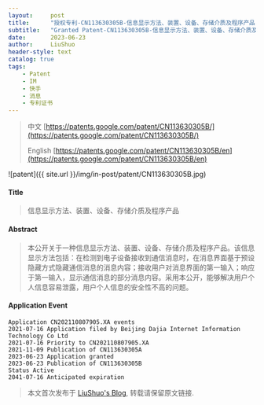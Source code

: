```yaml
---
layout:     post
title:      "授权专利-CN113630305B-信息显示方法、装置、设备、存储介质及程序产品"
subtitle:   "Granted Patent-CN113630305B-信息显示方法、装置、设备、存储介质及程序产品"
date:       2023-06-23
author:     LiuShuo
header-style: text
catalog: true
tags:
    - Patent
    - IM
    - 快手
    - 消息
    - 专利证书
---
```

> 中文 [https://patents.google.com/patent/CN113630305B/](https://patents.google.com/patent/CN113630305B/)
>
> English [https://patents.google.com/patent/CN113630305B/en](https://patents.google.com/patent/CN113630305B/en)

![patent]({{ site.url }}/img/in-post/patent/CN113630305B.jpg)
#### Title
> 信息显示方法、装置、设备、存储介质及程序产品












#### Abstract
> 本公开关于一种信息显示方法、装置、设备、存储介质及程序产品。该信息显示方法包括：在检测到电子设备接收到通信消息时，在消息界面基于预设隐藏方式隐藏通信消息的消息内容；接收用户对消息界面的第一输入；响应于第一输入，显示通信消息的部分消息内容。采用本公开，能够解决用户个人信息容易泄露，用户个人信息的安全性不高的问题。












#### Application Event
```
Application CN202110807905.XA events 
2021-07-16 Application filed by Beijing Dajia Internet Information Technology Co Ltd
2021-07-16 Priority to CN202110807905.XA
2021-11-09 Publication of CN113630305A
2023-06-23 Application granted
2023-06-23 Publication of CN113630305B
Status Active
2041-07-16 Anticipated expiration
```
> 本文首次发布于 [LiuShuo's Blog](https://liushuo.me), 
转载请保留原文链接.
